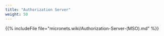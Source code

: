 ```yaml
---
title: "Authorization Server"
weight: 50
---
```


{{% includeFile file="micronets.wiki/Authorization-Server-(MSO).md" %}}
